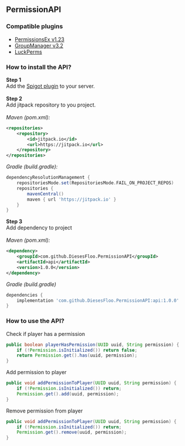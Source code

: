 ## PermissionAPI
### Compatible plugins
- [PermissionsEx v1.23](https://www.spigotmc.org/resources/permissionsex.108323/)
- [GroupManager v3.2](https://www.spigotmc.org/resources/groupmanager.38875/)
- [LuckPerms](https://luckperms.net/)

### How to install the API? 
**Step 1**   
Add the [Spigot plugin](https://github.com/DiesesFloo/PermissionAPI/releases/download/1.0.0/PermissionAPI-bukkit-1.0.0.jar)
to your server.   
</br>
**Step 2**   
Add jitpack repository to you project.  
</br>
_Maven (pom.xml):_
```xml
<repositories>
    <repository>
        <id>jitpack.io</id>
        <url>https://jitpack.io</url>
    </repository>
</repositories>
```   
_Gradle (build.gradle):_
```groovy
dependencyResolutionManagement {
    repositoriesMode.set(RepositoriesMode.FAIL_ON_PROJECT_REPOS)
    repositories {
        mavenCentral()
        maven { url 'https://jitpack.io' }
    }
}
```
**Step 3**   
Add dependency to project   
</br>
_Maven (pom.xml):_
```xml
<dependency>
    <groupId>com.github.DiesesFloo.PermissionAPI</groupId>
    <artifactId>api</artifactId>
    <version>1.0.0</version>
</dependency>
```
_Gradle (build.gradle)_   
```groovy
dependencies {
    implementation 'com.github.DiesesFloo.PermissionAPI:api:1.0.0'
}
```
### How to use the API? 
Check if player has a permission
```java
public boolean playerHasPermission(UUID uuid, String permission) {
    if (!Permission.isInitialized()) return false;
    return Permission.get().has(uuid, permission); 
}
```

Add permission to player
```java
public void addPermissionToPlayer(UUID uuid, String permission) {
    if (!Permission.isInitialized()) return;
    Permission.get().add(uuid, permission); 
}
```
Remove permission from player
```java
public void addPermissionToPlayer(UUID uuid, String permission) {
    if (!Permission.isInitialized()) return;
    Permission.get().remove(uuid, permission); 
}
```